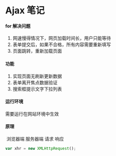 # Ajax 笔记



#### for 解决问题

1.  网速慢得情况下，网页加载时间长，用户只能等待
2. 表单提交后，如果不合格，所有内容需要重新填写
3. 页面跳转，重新加载页面



#### 功能

1. 实现页面无刷新更新数据
2. 表单离开焦点数据验证
3. 搜索框提示文字下拉列表



#### 运行环境

  需要运行在网站环境中生效



#### 原理

​        浏览器端  服务器端  请求  响应



``` js
var xhr = new XMLHttpRequest();
```









